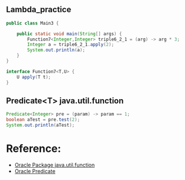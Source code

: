 
## Lambda_practice

```java
public class Main3 {

	public static void main(String[] args) {
		Function7<Integer,Integer> triple6_2_1 = (arg) -> arg * 3;
		Integer a = triple6_2_1.apply(2);
		System.out.println(a);
	}
}

interface Function7<T,U> {
	U apply(T t);
}
```

## Predicate\<T\> java.util.function
```java
Predicate<Integer> pre = (param) -> param == 1;
boolean aTest = pre.test(2);
System.out.println(aTest);
```

# Reference:
- [Oracle Package java.util.function](https://docs.oracle.com/javase/8/docs/api/java/util/function/package-summary.html)
- [Oracle Predicate](https://docs.oracle.com/javase/8/docs/api/java/util/function/Predicate.html)